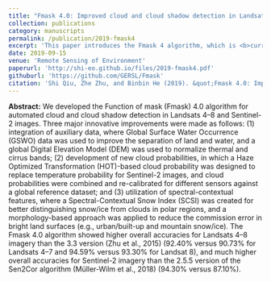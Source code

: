 ```yaml
---
title: "Fmask 4.0: Improved cloud and cloud shadow detection in Landsats 4–8 and Sentinel-2 imagery"
collection: publications
category: manuscripts
permalink: /publication/2019-fmask4
excerpt: 'This paper introduces the Fmask 4 algorithm, which is <b>currently used to generate the quality assessment band for <a href="https://hls.gsfc.nasa.gov"> NASA’s Harmonized Landsat and Sentinel-2 (HLS) data</a> (see <a href="https://doi.org/10.1016/j.rse.2025.114723">this paper</a> for details)</b>.'
date: 2019-09-15
venue: 'Remote Sensing of Environment'
paperurl: 'http://shi-eo.github.io/files/2019-fmask4.pdf'
githuburl: 'https://github.com/GERSL/Fmask'
citation: 'Shi Qiu, Zhe Zhu, and Binbin He (2019). &quot;Fmask 4.0: Improved cloud and cloud shadow detection in Landsats 4–8 and Sentinel-2 imagery.&quot; <i>Remote Sensing of Environment</i>. 111205.'
---
```


<b>Abstract:</b> We developed the Function of mask (Fmask) 4.0 algorithm for automated cloud and cloud shadow detection in Landsats 4–8 and Sentinel-2 images. Three major innovative improvements were made as follows: (1) integration of auxiliary data, where Global Surface Water Occurrence (GSWO) data was used to improve the separation of land and water, and a global Digital Elevation Model (DEM) was used to normalize thermal and cirrus bands; (2) development of new cloud probabilities, in which a Haze Optimized Transformation (HOT)-based cloud probability was designed to replace temperature probability for Sentinel-2 images, and cloud probabilities were combined and re-calibrated for different sensors against a global reference dataset; and (3) utilization of spectral-contextual features, where a Spectral-Contextual Snow Index (SCSI) was created for better distinguishing snow/ice from clouds in polar regions, and a morphology-based approach was applied to reduce the commission error in bright land surfaces (e.g., urban/built-up and mountain snow/ice). The Fmask 4.0 algorithm showed higher overall accuracies for Landsats 4–8 imagery than the 3.3 version (Zhu et al., 2015) (92.40% versus 90.73% for Landsats 4–7 and 94.59% versus 93.30% for Landsat 8), and much higher overall accuracies for Sentinel-2 imagery than the 2.5.5 version of the Sen2Cor algorithm (Müller-Wilm et al., 2018) (94.30% versus 87.10%).
